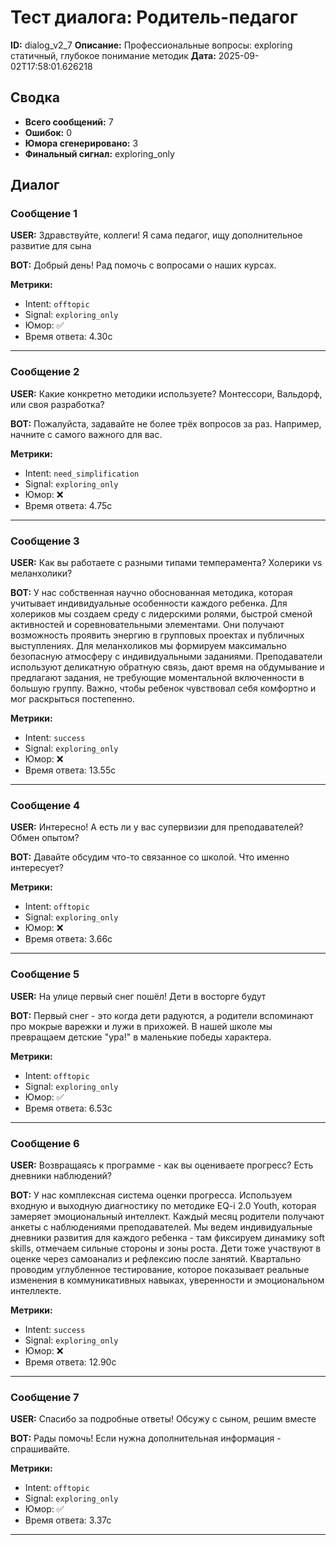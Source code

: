 # Тест диалога: Родитель-педагог

**ID:** dialog_v2_7
**Описание:** Профессиональные вопросы: exploring статичный, глубокое понимание методик
**Дата:** 2025-09-02T17:58:01.626218

## Сводка

- **Всего сообщений:** 7
- **Ошибок:** 0
- **Юмора сгенерировано:** 3
- **Финальный сигнал:** exploring_only

## Диалог

### Сообщение 1

**USER:** Здравствуйте, коллеги! Я сама педагог, ищу дополнительное развитие для сына

**BOT:** Добрый день! Рад помочь с вопросами о наших курсах.

**Метрики:**
- Intent: `offtopic`
- Signal: `exploring_only`
- Юмор: ✅
- Время ответа: 4.30с

---

### Сообщение 2

**USER:** Какие конкретно методики используете? Монтессори, Вальдорф, или своя разработка?

**BOT:** Пожалуйста, задавайте не более трёх вопросов за раз. Например, начните с самого важного для вас.

**Метрики:**
- Intent: `need_simplification`
- Signal: `exploring_only`
- Юмор: ❌
- Время ответа: 4.75с

---

### Сообщение 3

**USER:** Как вы работаете с разными типами темперамента? Холерики vs меланхолики?

**BOT:** У нас собственная научно обоснованная методика, которая учитывает индивидуальные особенности каждого ребенка. Для холериков мы создаем среду с лидерскими ролями, быстрой сменой активностей и соревновательными элементами. Они получают возможность проявить энергию в групповых проектах и публичных выступлениях. Для меланхоликов мы формируем максимально безопасную атмосферу с индивидуальными заданиями. Преподаватели используют деликатную обратную связь, дают время на обдумывание и предлагают задания, не требующие моментальной включенности в большую группу. Важно, чтобы ребенок чувствовал себя комфортно и мог раскрыться постепенно.

**Метрики:**
- Intent: `success`
- Signal: `exploring_only`
- Юмор: ❌
- Время ответа: 13.55с

---

### Сообщение 4

**USER:** Интересно! А есть ли у вас супервизии для преподавателей? Обмен опытом?

**BOT:** Давайте обсудим что-то связанное со школой. Что именно интересует?

**Метрики:**
- Intent: `offtopic`
- Signal: `exploring_only`
- Юмор: ❌
- Время ответа: 3.66с

---

### Сообщение 5

**USER:** На улице первый снег пошёл! Дети в восторге будут

**BOT:** Первый снег - это когда дети радуются, а родители вспоминают про мокрые варежки и лужи в прихожей. В нашей школе мы превращаем детские "ура!" в маленькие победы характера.

**Метрики:**
- Intent: `offtopic`
- Signal: `exploring_only`
- Юмор: ✅
- Время ответа: 6.53с

---

### Сообщение 6

**USER:** Возвращаясь к программе - как вы оцениваете прогресс? Есть дневники наблюдений?

**BOT:** У нас комплексная система оценки прогресса. Используем входную и выходную диагностику по методике EQ-i 2.0 Youth, которая замеряет эмоциональный интеллект. Каждый месяц родители получают анкеты с наблюдениями преподавателей. Мы ведем индивидуальные дневники развития для каждого ребенка - там фиксируем динамику soft skills, отмечаем сильные стороны и зоны роста. Дети тоже участвуют в оценке через самоанализ и рефлексию после занятий. Квартально проводим углубленное тестирование, которое показывает реальные изменения в коммуникативных навыках, уверенности и эмоциональном интеллекте.

**Метрики:**
- Intent: `success`
- Signal: `exploring_only`
- Юмор: ❌
- Время ответа: 12.90с

---

### Сообщение 7

**USER:** Спасибо за подробные ответы! Обсужу с сыном, решим вместе

**BOT:** Рады помочь! Если нужна дополнительная информация - спрашивайте.

**Метрики:**
- Intent: `offtopic`
- Signal: `exploring_only`
- Юмор: ✅
- Время ответа: 3.37с

---

